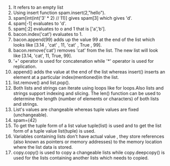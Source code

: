 1. It refers to an empty list
2. Using insert function spam.insert(2,"hello").
3. spam[int(int('3' * 2) // 11)] gives spam[3] which gives 'd'.
4. spam[-1] evaluates to 'd'.
5. spam[:2] evaluates to o and 1 that is ['a','b'].
6. bacon.index('cat') evaluates to 1.
7. bacon.append(99) adds up the value 99 at the end of the list which looks like [3.14 , 'cat' , 11, 'cat' , True , 99].
8. bacon.remove('cat') removes 'cat' from the list. The new list will look like [3.14, 'cat', 11, True, 99].
9. '+' operator is used for concatenation while '*' operator is used for replication.
10. append() adds the value at the end of the list whereas insert() inserts an element at a particular index(mentioned)in the list.
11. list.remove() and list.pop().
12. Both lists and strings can iterate using loops like for loops.Also lists and strings support indexing and slicing. The len() function can be used to determine the length (number of elements or characters) of both lists and strings.
13. List's values are changeable whereas tuple values are fixed (unchangeable).
14. spam=(42)
15. To get the tuple form of a list value tuple(list) is used and to get the list form of a tuple value list(tuple) is used.
16. Variables containing lists don't have actual value , they store references (also known as pointers or memory addresses) to the memory location where the list data is stored.
17. copy.copy() is used to copy a changeable lists while copy.deepcopy() is used for the lists containing another lists which needs to copied.
